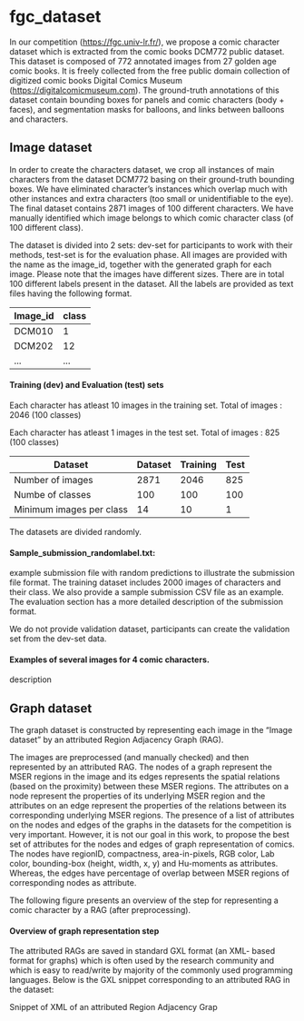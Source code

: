 # fgc_dataset 

In our competition (https://fgc.univ-lr.fr/), we propose a comic character dataset which is extracted from the comic books DCM772 public dataset. This dataset is composed of 772 annotated images from 27 golden age comic books. It is freely collected from the free public domain collection of digitized comic books Digital Comics Museum (https://digitalcomicmuseum.com). The ground-truth annotations of this dataset contain bounding boxes for panels and comic characters (body + faces), and segmentation masks for balloons, and links between balloons and characters.

## Image dataset
In order to create the characters dataset, we crop all instances of main characters from the dataset DCM772 basing on their ground-truth bounding boxes. We have eliminated character’s instances which overlap much with other instances and extra characters (too small or unidentifiable to the eye). The final dataset contains 2871 images of 100 different characters. We have manually identified which image belongs to which comic character class (of 100 different class).

The dataset is divided into 2 sets: dev-set for participants to work with their methods, test-set is for the evaluation phase. All images are provided with the name as the image_id, together with the generated graph for each image. Please note that the images have different sizes. There are in total 100 different labels present in the dataset. All the labels are provided as text files having the following format.

| Image_id | class |
| ------ | ------ |
| DCM010 | 1 |
| DCM202 | 12 | 
| ... | ... | 

#### Training (dev) and Evaluation (test) sets

Each character has atleast 10 images in the training set.
Total of images : 2046 (100 classes)

Each character has atleast 1 images in the test set.
Total of images : 825 (100 classes)

| Dataset | Dataset | Training | Test |
| ------ | ------ | ------ | ------ |
| Number of images | 2871 | 2046 | 825 |
| Numbe of classes | 100 | 100 | 100 |   
| Minimum images per class | 14 |  10 |  1 | 

The datasets are divided randomly.

#### Sample_submission_randomlabel.txt: 

example submission file with random predictions to illustrate the submission file format. The training dataset includes 2000 images of characters and their class. We also provide a sample submission CSV file as an example. The evaluation section has a more detailed description of the submission format.

We do not provide validation dataset, participants can create the validation set from the dev-set data.



#### Examples of several images for 4 comic characters. 

description

## Graph dataset
The graph dataset is constructed by representing each image in the “Image dataset” by an attributed Region Adjacency Graph (RAG). 

The images are preprocessed (and manually checked) and then represented by an attributed RAG. The nodes of a graph represent the MSER regions in the image and its edges represents the spatial relations (based on the proximity) between these MSER regions. The attributes on a node represent the properties of its underlying MSER region and the attributes on an edge represent the properties of the relations between its corresponding underlying MSER regions. The presence of a list of attributes on the nodes and edges of the graphs in the datasets for the competition is very important. However, it is not our goal in this work, to propose the best set of attributes for the nodes and edges of graph representation of comics. The nodes have regionID, compactness, area-in-pixels, RGB color, Lab color, bounding-box (height, width, x, y) and Hu-moments as attributes. Whereas, the edges have percentage of overlap between MSER regions of corresponding nodes as attribute.

The following figure presents an overview of the step for representing a comic character by a RAG (after preprocessing).


#### Overview of graph representation step
The attributed RAGs are saved in standard GXL format (an XML- based format for graphs) which is often used by the research community and which is easy to read/write by majority of the commonly used programming languages. Below is the GXL snippet corresponding to an attributed RAG in the dataset: 


Snippet of XML of an attributed Region Adjacency Grap